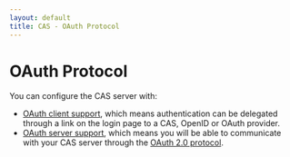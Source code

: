 ```yaml
---
layout: default
title: CAS - OAuth Protocol
---
```


# OAuth Protocol
You can configure the CAS server with:

* [OAuth client support](../integration/Delegate-Authentication.html), which means authentication can be delegated 
through a link on the login page to a CAS, OpenID or OAuth provider. 
* [OAuth server support](../installation/OAuth-OpenId-Authentication.html), which means you will be able to 
communicate with your CAS server through the [OAuth 2.0 protocol](http://oauth.net/2/).
